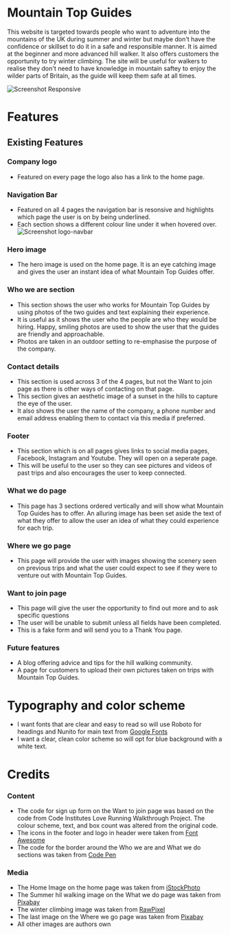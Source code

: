 # Mountain Top Guides
This website is targeted towards people who want to adventure into the mountains of the UK during summer and winter but maybe don't have the confidence or skillset to do it in a safe and responsible manner.
It is aimed at the beginner and more advanced hill walker. It also offers customers the opportunity to try winter climbing. The site will be useful for walkers to realise they don't need to have knowledge in mountain saftey to enjoy the wilder parts of Britain, as the guide will keep them safe at all times.

![Screenshot Responsive](https://user-images.githubusercontent.com/98251531/156762531-7c4fbda6-7cfd-4efa-9da4-d0f8b0d31ded.jpg)
# Features
## Existing Features
### Company logo
* Featured on every page the logo also has a link to the home page.
### Navigation Bar
* Featured on all 4 pages the navigation bar is resonsive and highlights which page the user is on by being underlined.
* Each section shows a different colour line under it when hovered over.
![Screenshot logo-navbar](https://user-images.githubusercontent.com/98251531/156763382-a9ac03b2-5e16-4968-9518-ba03722f75ca.jpg)

### Hero image
* The hero image is used on the home page. It is an eye catching image and gives the user an instant idea of what Mountain Top Guides offer.

### Who we are section
* This section shows the user who works for Mountain Top Guides by using photos of the two guides and text explaining their experience.
* It is useful as it shows the user who the people are who they would be hiring. Happy, smiling photos are used to show the user that the guides are friendly and approachable.
* Photos are taken in an outdoor setting to re-emphasise the purpose of the company.

### Contact details
* This section is used across 3 of the 4 pages, but not the Want to join page as there is other ways of contacting on that page.
* This section gives an aesthetic image of a sunset in the hills to capture the eye of the user.
* It also shows the user the name of the company, a phone number and email address enabling them to contact via this media if preferred.

### Footer
* This section which is on all pages gives links to social media pages, Facebook, Instagram and Youtube. They will open on a seperate page. 
* This will be useful to the user so they can see pictures and videos of past trips and also encourages the user to keep connected.

### What we do page
* This page has 3 sections ordered vertically and will show what Mountain Top Guides has to offer. An alluring image has been set aside the text of what they offer to allow the user an idea of what they could experience for each trip.

### Where we go page
* This page will provide the user with images showing the scenery seen on previous trips and what the user could expect to see if they were to venture out with Mountain Top Guides.

### Want to join page
* This page will give the user the opportunity to find out more and to ask specific questions
* The user will be unable to submit unless all fields have been completed.
* This is a fake form and will send you to a Thank You page.

### Future features
* A blog offering advice and tips for the hill walking community.
* A page for customers to upload their own pictures taken on trips with Mountain Top Guides.


# Typography and color scheme
* I want fonts that are clear and easy to read so will use Roboto for headings and Nunito for main text from [Google Fonts](https://www.Fonts.google.com)
* I want a clear, clean color scheme so will opt for blue background with a white text. 

# Credits
### Content
* The code for sign up form on the Want to join page was based on the code from Code Institutes Love Running Walkthrough Project. The colour scheme, text, and box count was altered from the original code.
* The icons in the footer and logo in header were taken from [Font Awesome](https://FontAwesome.com)
* The code for the border around the Who we are and What we do sections was taken from [Code Pen](https://codepen.io)

### Media
* The Home Image on the home page was taken from [iStockPhoto](https://istockphoto.com)
* The Summer hil walking image on the What we do page was taken from [Pixabay](https://pixabay.com)
* The winter climbing image was taken from [RawPixel](https://rawpixel.com)
* The last image on the Where we go page was taken from [Pixabay](https://pixabay.com)
* All other images are authors own

